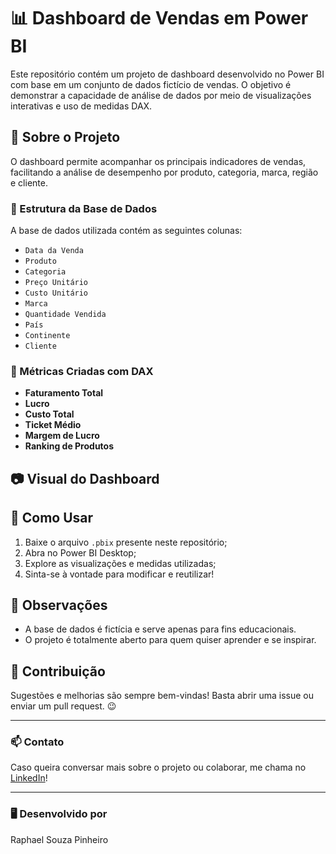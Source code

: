 # 📊 Dashboard de Vendas em Power BI

Este repositório contém um projeto de dashboard desenvolvido no Power BI com base em um conjunto de dados fictício de vendas. O objetivo é demonstrar a capacidade de análise de dados por meio de visualizações interativas e uso de medidas DAX.

## 📁 Sobre o Projeto

O dashboard permite acompanhar os principais indicadores de vendas, facilitando a análise de desempenho por produto, categoria, marca, região e cliente.

### 🧾 Estrutura da Base de Dados

A base de dados utilizada contém as seguintes colunas:

- `Data da Venda`
- `Produto`
- `Categoria`
- `Preço Unitário`
- `Custo Unitário`
- `Marca`
- `Quantidade Vendida`
- `País`
- `Continente`
- `Cliente`

### 🧠 Métricas Criadas com DAX

- **Faturamento Total**
- **Lucro**
- **Custo Total**
- **Ticket Médio**
- **Margem de Lucro**
- **Ranking de Produtos**

## 📷 Visual do Dashboard



## 🔧 Como Usar

1. Baixe o arquivo `.pbix` presente neste repositório;
2. Abra no Power BI Desktop;
3. Explore as visualizações e medidas utilizadas;
4. Sinta-se à vontade para modificar e reutilizar!

## 📌 Observações

- A base de dados é fictícia e serve apenas para fins educacionais.
- O projeto é totalmente aberto para quem quiser aprender e se inspirar.

## 🤝 Contribuição

Sugestões e melhorias são sempre bem-vindas! Basta abrir uma issue ou enviar um pull request. 😉

---

### 📫 Contato

Caso queira conversar mais sobre o projeto ou colaborar, me chama no [LinkedIn](https://www.linkedin.com/in/raphael-pinheiro-b3062724b)!

---

### 🖥️ Desenvolvido por

Raphael Souza Pinheiro

